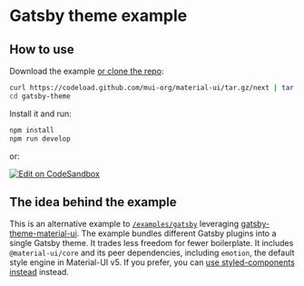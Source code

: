 # Gatsby theme example

## How to use

Download the example [or clone the repo](https://github.com/mui-org/material-ui):

```sh
curl https://codeload.github.com/mui-org/material-ui/tar.gz/next | tar -xz --strip=2  material-ui-next/examples/gatsby-theme
cd gatsby-theme
```

Install it and run:

```sh
npm install
npm run develop
```

or:

[![Edit on CodeSandbox](https://codesandbox.io/static/img/play-codesandbox.svg)](https://codesandbox.io/s/github/mui-org/material-ui/tree/master/examples/gatsby-theme)

## The idea behind the example

This is an alternative example to [`/examples/gatsby`](https://github.com/mui-org/material-ui/tree/next/examples/gatsby) leveraging [gatsby-theme-material-ui](https://github.com/hupe1980/gatsby-theme-material-ui/tree/next/packages/gatsby-theme-material-ui).
The example bundles different Gatsby plugins into a single Gatsby theme.
It trades less freedom for fewer boilerplate.
It includes `@material-ui/core` and its peer dependencies, including `emotion`, the default style engine in Material-UI v5. If you prefer, you can [use styled-components instead](https://next.material-ui.com/guides/interoperability/#styled-components) instead.